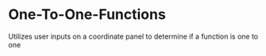 # One-To-One-Functions
Utilizes user inputs on a coordinate panel to determine if a function is one to one
